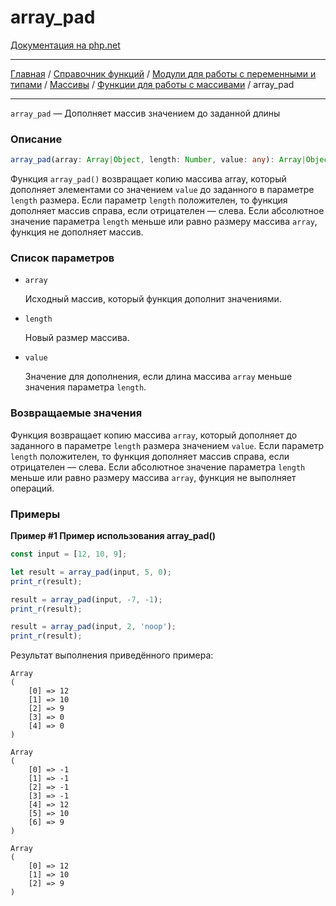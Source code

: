 # array_pad

[Документация на php.net](https://www.php.net/manual/ru/function.array-pad.php)

---

[Главная](../../../../../README.md) / [Справочник функций](../../../../funcref.md) /
[Модули для работы с переменными и типами](../../../vartype.md) / [Массивы](../../array.md) /
[Функции для работы с массивами](../func.md) / array_pad

---

`array_pad` — Дополняет массив значением до заданной длины

### Описание

```ts
array_pad(array: Array|Object, length: Number, value: any): Array|Object;
```

Функция `array_pad()` возвращает копию массива array, который дополняет элементами со значением
`value` до заданного в параметре `length` размера. Если параметр `length` положителен, то функция
дополняет массив справа, если отрицателен — слева. Если абсолютное значение параметра `length`
меньше или равно размеру массива `array`, функция не дополняет массив.

### Список параметров

-   `array`

    Исходный массив, который функция дополнит значениями.

-   `length`

    Новый размер массива.

-   `value`

    Значение для дополнения, если длина массива `array` меньше значения параметра `length`.

### Возвращаемые значения

Функция возвращает копию массива `array`, который дополняет до заданного в параметре `length`
размера значением `value`. Если параметр `length` положителен, то функция дополняет массив справа,
если отрицателен — слева. Если абсолютное значение параметра `length` меньше или равно размеру
массива `array`, функция не выполняет операций.

### Примеры

**Пример #1 Пример использования array_pad()**

```js
const input = [12, 10, 9];

let result = array_pad(input, 5, 0);
print_r(result);

result = array_pad(input, -7, -1);
print_r(result);

result = array_pad(input, 2, 'noop');
print_r(result);
```

Результат выполнения приведённого примера:

    Array
    (
        [0] => 12
        [1] => 10
        [2] => 9
        [3] => 0
        [4] => 0
    )

    Array
    (
        [0] => -1
        [1] => -1
        [2] => -1
        [3] => -1
        [4] => 12
        [5] => 10
        [6] => 9
    )

    Array
    (
        [0] => 12
        [1] => 10
        [2] => 9
    )
